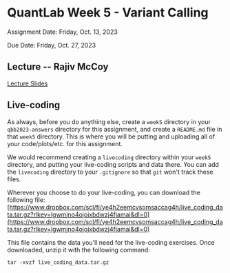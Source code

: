 # QuantLab Week 5 - Variant Calling

Assignment Date: Friday, Oct. 13, 2023

Due Date: Friday, Oct. 27, 2023

## Lecture -- Rajiv McCoy

[Lecture Slides](https://www.dropbox.com/scl/fi/q356m8nya6qv0cd8y5o4y/20231012_qblab_variant_calling.pptx?rlkey=9pltuif66aasxnvmlt0koclo2&dl=0)

## Live-coding

As always, before you do anything else, create a `week5` directory in your `qbb2023-answers` directory for this assignment, and create a `README.md` file in that `week5` directory. This is where you will be putting and uploading all of your code/plots/etc. for this assignment.

We would recommend creating a `livecoding` directory within your `week5` directory, and putting your live-coding scripts and data there. You can add the `livecoding` directory to your `.gitignore` so that `git` won't track these files.

Wherever you choose to do your live-coding, you can download the following file:
[https://www.dropbox.com/scl/fi/ye4h2eemcvsomsaccag4h/live_coding_data.tar.gz?rlkey=lgwmjno4ojojxbdwzj4fjamai&dl=0](https://www.dropbox.com/scl/fi/ye4h2eemcvsomsaccag4h/live_coding_data.tar.gz?rlkey=lgwmjno4ojojxbdwzj4fjamai&dl=0)

This file contains the data you'll need for the live-coding exercises. Once downloaded, unzip it with the following command:

```
tar -xvzf live_coding_data.tar.gz
```

<!--
## Homework Assignment

 Complete the homework assignment in your `week4` submission directory in your `qbb2023-answers`.

 [Homework Assignment](../assignments/lab/variant_calling/assignment/index.html)
 -->
